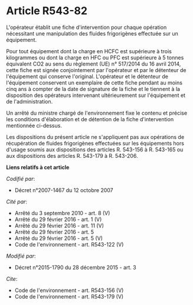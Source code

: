 # Article R543-82

L'opérateur établit une fiche d'intervention pour chaque opération nécessitant une manipulation des fluides frigorigènes
effectuée sur un équipement. 

Pour tout équipement dont la charge en HCFC est supérieure à trois kilogrammes ou dont la charge en HFC ou PFC est supérieure
à 5 tonnes équivalent CO2 au sens du règlement (UE) n° 517/2014 du 16 avril 2014, cette fiche est signée conjointement par
l'opérateur et par le détenteur de l'équipement qui conserve l'original. L'opérateur et le détenteur de l'équipement
conservent un exemplaire de cette fiche pendant au moins cinq ans à compter de la date de signature de la fiche et le
tiennent à la disposition des opérateurs intervenant ultérieurement sur l'équipement et de l'administration. 

Un arrêté du ministre chargé de l'environnement fixe le contenu et précise les conditions d'élaboration et de détention de la
fiche d'intervention mentionnée ci-dessus. 

Les dispositions du présent article ne s'appliquent pas aux opérations de récupération de fluides frigorigènes effectuées sur
les équipements hors d'usage soumis aux dispositions des articles R. 543-156 à R. 543-165 ou aux dispositions des articles R.
543-179 à R. 543-206.

**Liens relatifs à cet article**

_Codifié par_:

  - Décret n°2007-1467 du 12 octobre 2007

_Cité par_:

  - Arrêté du 3 septembre 2010 - art. 8 (V)
  - Arrêté du 29 février 2016 - art. 1 (V)
  - Arrêté du 29 février 2016 - art. 11 (V)
  - Arrêté du 29 février 2016 - art. 5
  - Arrêté du 29 février 2016 - art. 5 (V)
  - Code de l'environnement - art. R543-122 (V)

_Modifié par_:

  - Décret n°2015-1790 du 28 décembre 2015 - art. 3

_Cite_:

  - Code de l'environnement - art. R543-156 (V)
  - Code de l'environnement - art. R543-179 (V)
